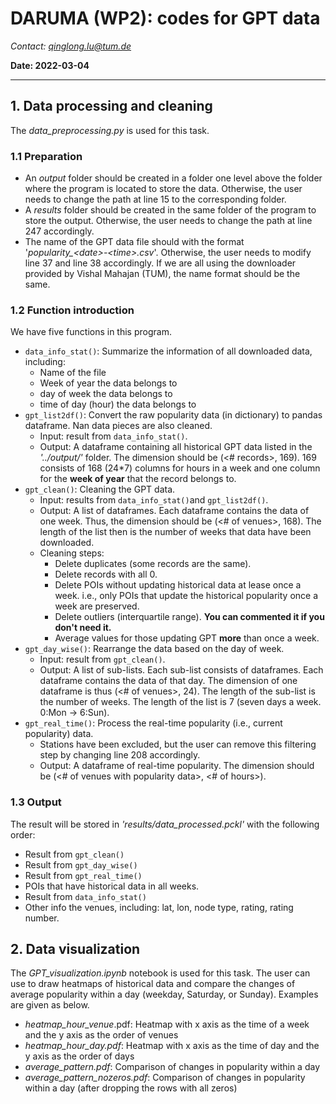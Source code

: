 # DARUMA (WP2): codes for GPT data

*Contact: qinglong.lu@tum.de*

**Date: 2022-03-04**

-------

## 1. Data processing and cleaning

The *data_preprocessing.py* is used for this task.

### 1.1 Preparation

- An *output* folder should be created in a folder one level above the folder where the program is located to store the data. Otherwise, the user needs to change the path at line 15 to the corresponding folder.
- A *results* folder should be created in the same folder of the program to store the output. Otherwise, the user needs to change the path at line 247 accordingly.
- The name of the GPT data file should with the format '*popularity_\<date\>-\<time\>.csv*'. Otherwise, the user needs to modify line 37 and line 38 accordingly. If we are all using the downloader provided by Vishal Mahajan (TUM), the name format should be the same.

### 1.2 Function introduction

We have five functions in this program.

- `data_info_stat()`: Summarize the information of all downloaded data, including:
  - Name of the file
  - Week of year the data belongs to
  - day of week the data belongs to
  - time of day (hour) the data belongs to
- `gpt_list2df()`: Convert the raw popularity data (in dictionary) to pandas dataframe. Nan data pieces are also cleaned.
  - Input: result from `data_info_stat()`.
  - Output: A dataframe containing all historical GPT data listed in the *'../output/'* folder. The dimension should be (\<# records\>, 169). 169 consists of 168 (24*7) columns for hours in a week and one column for the **week of year** that the record belongs to.
- `gpt_clean()`: Cleaning the GPT data.
  - Input: results from `data_info_stat()`and `gpt_list2df()`.
  - Output: A list of dataframes. Each dataframe contains the data of one week. Thus, the dimension should be (\<# of venues\>, 168). The length of the list then is the number of weeks that data have been downloaded.
  - Cleaning steps:
    - Delete duplicates (some records are the same).
    - Delete records with all 0.
    - Delete POIs without updating historical data at lease once a week. i.e., only POIs that update the historical popularity once a week are preserved.
    - Delete outliers (interquartile range). **You can commented it if you don't need it.**
    - Average values for those updating GPT **more** than once a week.
- `gpt_day_wise()`: Rearrange the data based on the day of week.
  - Input: result from `gpt_clean()`.
  - Output: A list of sub-lists. Each sub-list consists of dataframes. Each dataframe contains the data of that day. The dimension of one dataframe is thus  (\<# of venues\>, 24). The length of the sub-list is the number of weeks. The length of the list is 7 (seven days a week. 0:Mon -> 6:Sun).
- `gpt_real_time()`: Process the real-time popularity (i.e., current popularity) data.
  - Stations have been excluded, but the user can remove this filtering step by changing line 208 accordingly.
  - Output: A dataframe of real-time popularity. The dimension should be (\<# of venues with popularity data\>, \<# of hours\>).

### 1.3 Output

The result will be stored in *'results/data_processed.pckl'* with the following order:

- Result from `gpt_clean()`
- Result from `gpt_day_wise()`
- Result from `gpt_real_time()`
- POIs that have historical data in all weeks.
- Result from `data_info_stat()`
- Other info the venues, including: lat, lon, node type, rating, rating number.

## 2. Data visualization

The *GPT_visualization.ipynb* notebook is used for this task. The user can use to draw heatmaps of historical data and compare the changes of average popularity within a day (weekday, Saturday, or Sunday). Examples are given as below.

- *heatmap_hour_venue*.pdf: Heatmap with x axis as the time of  a week and the y axis as the order of venues
- *heatmap_hour_day.pdf*: Heatmap with x axis as the time of day and the y axis as the order of days
- *average_pattern.pdf*: Comparison of changes in popularity within a day
- *average_pattern_nozeros.pdf*: Comparison of changes in popularity within a day (after dropping the rows with all zeros)



